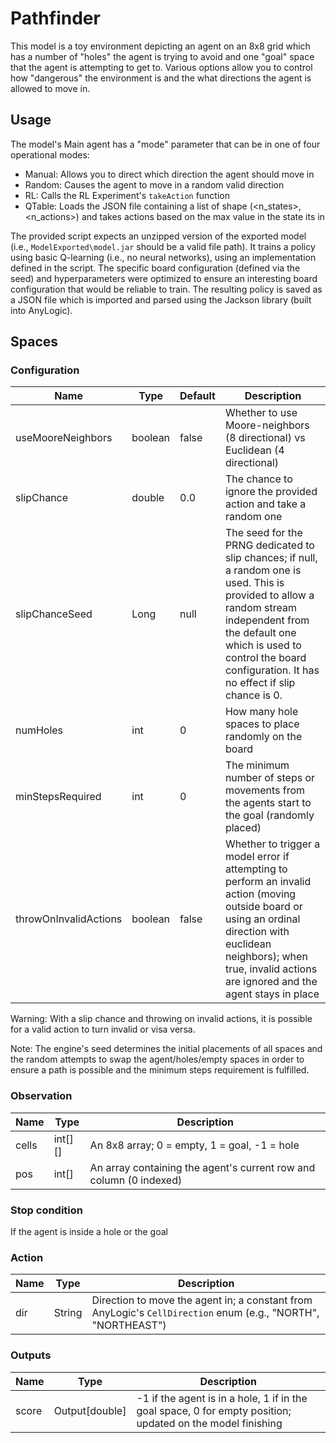 # Pathfinder

This model is a toy environment depicting an agent on an 8x8 grid which has a number of "holes" the agent is trying to avoid and one "goal" space that the agent is attempting to get to. Various options allow you to control how "dangerous" the environment is and the what directions the agent is allowed to move in. 

## Usage

The model's Main agent has a "mode" parameter that can be in one of four operational modes:

- Manual: Allows you to direct which direction the agent should move in
- Random: Causes the agent to move in a random valid direction
- RL: Calls the RL Experiment's `takeAction` function
- QTable: Loads the JSON file containing a list of shape (<n_states>, <n_actions>) and takes actions based on the max value in the state its in

The provided script expects an unzipped version of the exported model (i.e., `ModelExported\model.jar` should be a valid file path). It trains a policy using basic Q-learning (i.e., no neural networks), using an implementation defined in the script. The specific board configuration (defined via the seed) and hyperparameters were optimized to ensure an interesting board configuration that would be reliable to train. The resulting policy is saved as a JSON file which is imported and parsed using the Jackson library (built into AnyLogic).

## Spaces

### Configuration

| Name                  | Type    | Default | Description                                                                                                                                                                                                                                        |
|-----------------------|---------|---------|----------------------------------------------------------------------------------------------------------------------------------------------------------------------------------------------------------------------------------------------------|
| useMooreNeighbors     | boolean | false   | Whether to use Moore-neighbors (8 directional) vs Euclidean (4 directional)                                                                                                                                                                        |
| slipChance            | double  | 0.0     | The chance to ignore the provided action and take a random one                                                                                                                                                                                     |
| slipChanceSeed        | Long    | null    | The seed for the PRNG dedicated to slip chances; if null, a random one is used. This is provided to allow a random stream independent from the default one which is used to control the board configuration. It has no effect if slip chance is 0. |
| numHoles              | int     | 0       | How many hole spaces to place randomly on the board                                                                                                                                                                                                |
| minStepsRequired      | int     | 0       | The minimum number of steps or movements from the agents start to the goal (randomly placed)                                                                                                                                                       |
| throwOnInvalidActions | boolean | false   | Whether to trigger a model error if attempting to perform an invalid action (moving outside board or using an ordinal direction with euclidean neighbors); when true, invalid actions are ignored and the agent stays in place                     |

Warning: With a slip chance and throwing on invalid actions, it is possible for a valid action to turn invalid or visa versa.

Note: The engine's seed determines the initial placements of all spaces and the random attempts to swap the agent/holes/empty spaces in order to ensure a path is possible and the minimum steps requirement is fulfilled.  

### Observation

| Name  | Type    | Description                                                        |
|-------|---------|--------------------------------------------------------------------|
| cells | int[][] | An 8x8 array; 0 = empty, 1 = goal, -1 = hole                       |
| pos   | int[]   | An array containing the agent's current row and column (0 indexed) |

### Stop condition

If the agent is inside a hole or the goal

### Action

| Name | Type   | Description                                                                                                  |
|------|--------|--------------------------------------------------------------------------------------------------------------|
| dir  | String | Direction to move the agent in; a constant from AnyLogic's `CellDirection` enum (e.g., "NORTH", "NORTHEAST") |

### Outputs

| Name  | Type           | Description                                                                                                |
|-------|----------------|------------------------------------------------------------------------------------------------------------|
| score | Output[double] | -1 if the agent is in a hole, 1 if in the goal space, 0 for empty position; updated on the model finishing |
